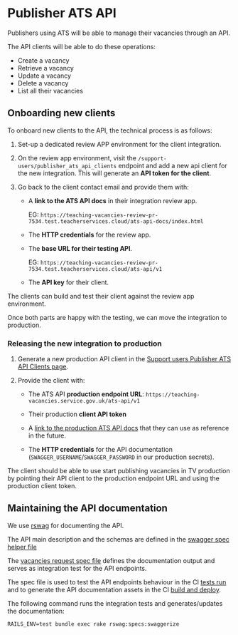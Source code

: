 # Publisher ATS API

Publishers using ATS will be able to manage their vacancies through an API.

The API clients will be able to do these operations:
- Create a vacancy
- Retrieve a vacancy
- Update a vacancy
- Delete a vacancy
- List all their vacancies


## Onboarding new clients

To onboard new clients to the API, the technical process is as follows:

1. Set-up a dedicated review APP environment for the client integration.
2. On the review app environment, visit the `/support-users/publisher_ats_api_clients` endpoint and add a
new api client for the new integration. This will generate an **API token for the client**.
3. Go back to the client contact email and provide them with:

    - A **link to the ATS API docs** in their integration review app.

      EG: `https://teaching-vacancies-review-pr-7534.test.teacherservices.cloud/ats-api-docs/index.html`

    - The **HTTP credentials** for the review app.

    - The **base URL for their testing API**.

      EG: `https://teaching-vacancies-review-pr-7534.test.teacherservices.cloud/ats-api/v1`

    - The **API key** for their client.

The clients can build and test their client against the review app environment.

Once both parts are happy with the testing, we can move the integration to production.

### Releasing the new integration to production

1. Generate a new production API client in the [Support users Publisher ATS API Clients page](https://teaching-vacancies.service.gov.uk/support-users/publisher_ats_api_clients).
2. Provide the client with:

    - The ATS API **production endpoint URL**: `https://teaching-vacancies.service.gov.uk/ats-api/v1`

    - Their production **client API token**

    - A [link to the production ATS API docs](https://teaching-vacancies.service.gov.uk/ats-api-docs) that they can use as reference in the future.

    - The **HTTP credentials** for the API documentation (`SWAGGER_USERNAME`/`SWAGGER_PASSWORD` in our production secrets).

The client should be able to use start publishing vacancies in TV production by pointing their API client to the production endpoint URL and using the production client token.

## Maintaining the API documentation

We use [rswag](https://github.com/rswag/rswag) for documenting the API.

The API main description and the schemas are defined in the [swagger spec helper file](/spec/swagger_helper.rb)

The [vacancies request spec file](/spec/requests/publishers/ats_api/v1/vacancies_spec.rb) defines the documentation output and serves as integration test for the API endpoints.


The spec file is used to test the API endpoints behaviour in the CI [tests run](/.github/workflows/test.yml) and to generate the API documentation assets in the CI [build and deploy](/.github/workflows/build_and_deploy.yml).

The following command runs the integration tests and generates/updates the documentation:

`RAILS_ENV=test bundle exec rake rswag:specs:swaggerize`
